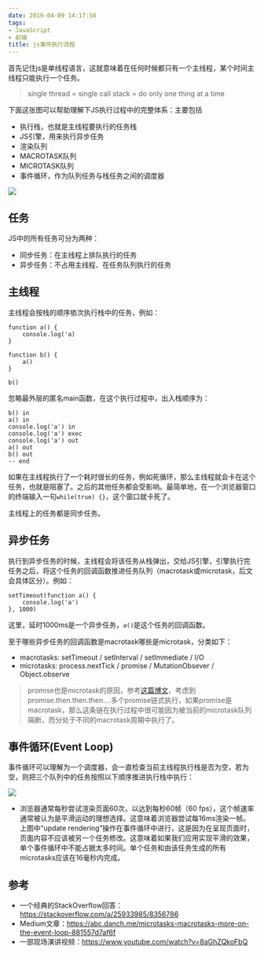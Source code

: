 ```yaml
---
date: 2019-04-09 14:17:58
tags:
- JavaScript
- 前端
title: js事件执行流程
---
```


首先记住js是单线程语言，这就意味着在任何时候都只有一个主线程，某个时间主线程只能执行一个任务。

<!-- more -->

> single thread = single call stack = do only one thing at a time

下面这张图可以帮助理解下JS执行过程中的完整体系：主要包括

* 执行栈，也就是主线程要执行的任务栈
* JS引擎，用来执行异步任务
* 渲染队列
* MACROTASK队列
* MICROTASK队列
* 事件循环，作为队列任务与栈任务之间的调度器

![](https://user-images.githubusercontent.com/35499042/55784635-8d86ab80-5ae3-11e9-8231-5bf99b6e9bb0.jpeg)

## 任务

JS中的所有任务可分为两种：

* 同步任务：在主线程上排队执行的任务
* 异步任务：不占用主线程、在任务队列执行的任务

## 主线程

主线程会按栈的顺序依次执行栈中的任务，例如：

````
function a() {
    console.log('a)
}

function b() {
    a()
}

b()
````

忽略最外层的匿名main函数，在这个执行过程中，出入栈顺序为：

````
b() in
a() in 
console.log('a') in 
console.log('a') exec
console.log('a') out
a() out
b() out
-- end
````

如果在主线程执行了一个耗时很长的任务，例如死循环，那么主线程就会卡在这个任务，也就是阻塞了。之后的其他任务都会受影响。最简单地，在一个浏览器窗口的终端输入一句`while(true) {}`，这个窗口就卡死了。

主线程上的任务都是同步任务。

## 异步任务

执行到异步任务的时候，主线程会将该任务从栈弹出，交给JS引擎，引擎执行完任务之后，将这个任务的回调函数推进任务队列（macrotask或microtask，后文会具体区分）。例如：

````
setTimeout(function a() {
    console.log('a')
}, 1000)
````

这里，延时1000ms是一个异步任务，`a()`是这个任务的回调函数。

至于哪些异步任务的回调函数是macrotask哪些是microtask，分类如下：

* macrotasks: setTimeout / setInterval / setImmediate / I/O
* microtasks: process.nextTick / promise / MutationObsever / Object.observe 

> promise也是microtask的原因，参考[这篇博文](https://abc.danch.me/microtasks-macrotasks-more-on-the-event-loop-881557d7af6f)，考虑到promise.then.then.then....多个promise链式执行，如果promise是macrotask，那么这条链在执行过程中很可能因为被当前的microtask队列隔断，而分处于不同的macrotask周期中执行了。

## 事件循环(Event Loop)

事件循环可以理解为一个调度器，会一直检查当前主线程执行栈是否为空，若为空，则把三个队列中的任务按照以下顺序推进执行栈中执行：

![](https://pic3.zhimg.com/v2-ad1a251cb91d37625185a4fb874494fc_1200x500.jpg)

* 浏览器通常每秒尝试渲染页面60次，以达到每秒60帧（60 fps），这个帧速率通常被认为是平滑运动的理想选择。这意味着浏览器尝试每16ms渲染一帧。上图中“update rendering”操作在事件循环中进行，这是因为在呈现页面时，页面内容不应该被另一个任务修改。这意味着如果我们应用实现平滑的效果，单个事件循环中不能占据太多时间。单个任务和由该任务生成的所有microtasks应该在16毫秒内完成。

## 参考

* 一个经典的StackOverflow回答：https://stackoverflow.com/a/25933985/8356786
* Medium文章：https://abc.danch.me/microtasks-macrotasks-more-on-the-event-loop-881557d7af6f
* 一部现场演讲视频：https://www.youtube.com/watch?v=8aGhZQkoFbQ